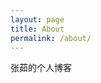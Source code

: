 ```yaml
---
layout: page
title: About
permalink: /about/
---
```


张茹的个人博客


[jekyll-organization]: https://github.com/jekyll
